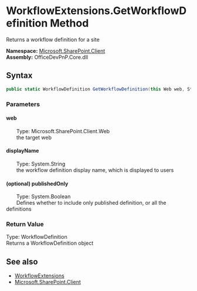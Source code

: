 # WorkflowExtensions.GetWorkflowDefinition Method  
 Returns a workflow definition for a site   

**Namespace:** [Microsoft.SharePoint.Client](Microsoft.SharePoint.Client.md)  
**Assembly:** OfficeDevPnP.Core.dll  
## Syntax
```C#
public static WorkflowDefinition GetWorkflowDefinition(this Web web, String displayName, Boolean publishedOnly = True)
```
### Parameters
#### web  
&emsp;&emsp;Type: Microsoft.SharePoint.Client.Web  
&emsp;&emsp;the target web  

  

#### displayName  
&emsp;&emsp;Type: System.String  
&emsp;&emsp;the workflow definition display name, which is displayed to users  

  

#### (optional) publishedOnly  
&emsp;&emsp;Type: System.Boolean  
&emsp;&emsp;Defines whether to include only published definition, or all the definitions  

  

### Return Value
Type: WorkflowDefinition  
Returns a WorkflowDefinition object  


## See also
- [WorkflowExtensions](Microsoft.SharePoint.Client.WorkflowExtensions.md) 
- [Microsoft.SharePoint.Client](Microsoft.SharePoint.Client.md) 
